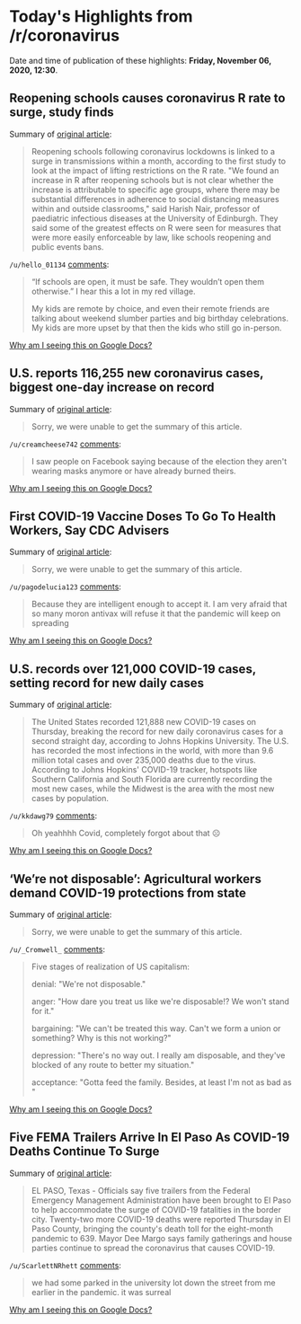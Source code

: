 # Today's Highlights from /r/coronavirus

Date and time of publication of these highlights: **Friday, November 06, 2020, 12:30**.

## Reopening schools causes coronavirus R rate to surge, study finds

Summary of [original article](https://www.independent.co.uk/news/science/coronavirus-r-rate-school-closures-lockdown-lancet-study-b1251617.html):

> Reopening schools following coronavirus lockdowns is linked to a surge in transmissions within a month, according to the first study to look at the impact of lifting restrictions on the R rate. "We found an increase in R after reopening schools but is not clear whether the increase is attributable to specific age groups, where there may be substantial differences in adherence to social distancing measures within and outside classrooms," said Harish Nair, professor of paediatric infectious diseases at the University of Edinburgh. They said some of the greatest effects on R were seen for measures that were more easily enforceable by law, like schools reopening and public events bans.

`/u/hello_01134` [comments](https://www.reddit.com/r/Coronavirus/comments/jp4we7/reopening_schools_causes_coronavirus_r_rate_to/):

> “If schools are open, it must be safe. They wouldn’t open them otherwise.” I hear this a lot in my red village. 
> 
> My kids are remote by choice, and even their remote friends are talking about weekend slumber parties and big birthday celebrations. My kids are more upset by that then the kids who still go in-person.

[Why am I seeing this on Google Docs?](https://docs.google.com/document/d/1Dc6We63vOXIZsc0op-Bt4abqkYjXzOigalQqFxmvvbM/edit?usp=sharing)

## U.S. reports 116,255 new coronavirus cases, biggest one-day increase on record

Summary of [original article](https://twitter.com/bnodesk/status/1324500778413862923?s=21):

> Sorry, we were unable to get the summary of this article.

`/u/creamcheese742` [comments](https://www.reddit.com/r/Coronavirus/comments/jou5ik/us_reports_116255_new_coronavirus_cases_biggest/):

> I saw people on Facebook saying because of the election they aren't wearing masks anymore or have already burned theirs.

[Why am I seeing this on Google Docs?](https://docs.google.com/document/d/1Dc6We63vOXIZsc0op-Bt4abqkYjXzOigalQqFxmvvbM/edit?usp=sharing)

## First COVID-19 Vaccine Doses To Go To Health Workers, Say CDC Advisers

Summary of [original article](https://www.npr.org/sections/health-shots/2020/11/05/931844298/first-covid-19-vaccine-doses-to-go-to-health-workers-say-cdc-advisers):

> Sorry, we were unable to get the summary of this article.

`/u/pagodelucia123` [comments](https://www.reddit.com/r/Coronavirus/comments/jpafsw/first_covid19_vaccine_doses_to_go_to_health/):

>  Because they are intelligent enough to accept it. I am very afraid that so many moron antivax will refuse it that the pandemic will keep on spreading

[Why am I seeing this on Google Docs?](https://docs.google.com/document/d/1Dc6We63vOXIZsc0op-Bt4abqkYjXzOigalQqFxmvvbM/edit?usp=sharing)

## U.S. records over 121,000 COVID-19 cases, setting record for new daily cases

Summary of [original article](https://www.cbsnews.com/news/covid-case-record-united-states-121k/):

> The United States recorded 121,888 new COVID-19 cases on Thursday, breaking the record for new daily coronavirus cases for a second straight day, according to Johns Hopkins University. The U.S. has recorded the most infections in the world, with more than 9.6 million total cases and over 235,000 deaths due to the virus. According to Johns Hopkins' COVID-19 tracker, hotspots like Southern California and South Florida are currently recording the most new cases, while the Midwest is the area with the most new cases by population.

`/u/kkdawg79` [comments](https://www.reddit.com/r/Coronavirus/comments/jp9e0c/us_records_over_121000_covid19_cases_setting/):

> Oh yeahhhh Covid, completely forgot about that ☹️

[Why am I seeing this on Google Docs?](https://docs.google.com/document/d/1Dc6We63vOXIZsc0op-Bt4abqkYjXzOigalQqFxmvvbM/edit?usp=sharing)

## ‘We’re not disposable’: Agricultural workers demand COVID-19 protections from state

Summary of [original article](https://www.newsobserver.com/news/coronavirus/article246984187.html):

> Sorry, we were unable to get the summary of this article.

`/u/_Cromwell_` [comments](https://www.reddit.com/r/Coronavirus/comments/jp32tg/were_not_disposable_agricultural_workers_demand/):

> Five stages of realization of US capitalism:
> 
> denial: "We're not disposable."
> 
> anger: "How dare you treat us like we're disposable!? We won't stand for it."
> 
> bargaining: "We can't be treated this way.  Can't we form a union or something? Why is this not working?"
> 
> depression: "There's no way out.  I really am disposable, and they've blocked of any route to better my situation."
> 
> acceptance: "Gotta feed the family.  Besides, at least I'm not as bad as <insert other trod upon group in USA>"

[Why am I seeing this on Google Docs?](https://docs.google.com/document/d/1Dc6We63vOXIZsc0op-Bt4abqkYjXzOigalQqFxmvvbM/edit?usp=sharing)

## Five FEMA Trailers Arrive In El Paso As COVID-19 Deaths Continue To Surge

Summary of [original article](https://www.krwg.org/post/five-fema-trailers-arrive-el-paso-covid-19-deaths-continue-surge):

> EL PASO, Texas - Officials say five trailers from the Federal Emergency Management Administration have been brought to El Paso to help accommodate the surge of COVID-19 fatalities in the border city. Twenty-two more COVID-19 deaths were reported Thursday in El Paso County, bringing the county's death toll for the eight-month pandemic to 639. Mayor Dee Margo says family gatherings and house parties continue to spread the coronavirus that causes COVID-19.

`/u/ScarlettNRhett` [comments](https://www.reddit.com/r/Coronavirus/comments/jp4r4l/five_fema_trailers_arrive_in_el_paso_as_covid19/):

> we had some parked in the university lot down the street from me earlier in the pandemic. it was surreal

[Why am I seeing this on Google Docs?](https://docs.google.com/document/d/1Dc6We63vOXIZsc0op-Bt4abqkYjXzOigalQqFxmvvbM/edit?usp=sharing)


